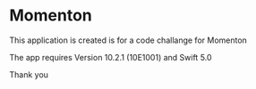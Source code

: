 # Momenton

This application is created is for a code challange for Momenton

The app requires Version 10.2.1 (10E1001) and Swift 5.0

Thank you
